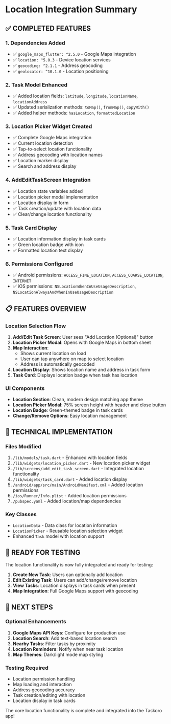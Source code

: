 # Location Integration Summary

## ✅ COMPLETED FEATURES

### 1. **Dependencies Added**

- ✅ `google_maps_flutter: ^2.5.0` - Google Maps integration
- ✅ `location: ^5.0.3` - Device location services
- ✅ `geocoding: ^2.1.1` - Address geocoding
- ✅ `geolocator: ^10.1.0` - Location positioning

### 2. **Task Model Enhanced**

- ✅ Added location fields: `latitude`, `longitude`, `locationName`, `locationAddress`
- ✅ Updated serialization methods: `toMap()`, `fromMap()`, `copyWith()`
- ✅ Added helper methods: `hasLocation`, `formattedLocation`

### 3. **Location Picker Widget Created**

- ✅ Complete Google Maps integration
- ✅ Current location detection
- ✅ Tap-to-select location functionality
- ✅ Address geocoding with location names
- ✅ Location marker display
- ✅ Search and address display

### 4. **AddEditTaskScreen Integration**

- ✅ Location state variables added
- ✅ Location picker modal implementation
- ✅ Location display in form
- ✅ Task creation/update with location data
- ✅ Clear/change location functionality

### 5. **Task Card Display**

- ✅ Location information display in task cards
- ✅ Green location badge with icon
- ✅ Formatted location text display

### 6. **Permissions Configured**

- ✅ Android permissions: `ACCESS_FINE_LOCATION`, `ACCESS_COARSE_LOCATION`, `INTERNET`
- ✅ iOS permissions: `NSLocationWhenInUseUsageDescription`, `NSLocationAlwaysAndWhenInUseUsageDescription`

## 📋 FEATURES OVERVIEW

### Location Selection Flow

1. **Add/Edit Task Screen**: User sees "Add Location (Optional)" button
2. **Location Picker Modal**: Opens with Google Maps in bottom sheet
3. **Map Interaction**:
   - Shows current location on load
   - User can tap anywhere on map to select location
   - Address is automatically geocoded
4. **Location Display**: Shows location name and address in task form
5. **Task Card**: Displays location badge when task has location

### UI Components

- **Location Section**: Clean, modern design matching app theme
- **Location Picker Modal**: 75% screen height with header and close button
- **Location Badge**: Green-themed badge in task cards
- **Change/Remove Options**: Easy location management

## 🔧 TECHNICAL IMPLEMENTATION

### Files Modified

1. `/lib/models/task.dart` - Enhanced with location fields
2. `/lib/widgets/location_picker.dart` - New location picker widget
3. `/lib/screens/add_edit_task_screen.dart` - Integrated location functionality
4. `/lib/widgets/task_card.dart` - Added location display
5. `/android/app/src/main/AndroidManifest.xml` - Added location permissions
6. `/ios/Runner/Info.plist` - Added location permissions
7. `/pubspec.yaml` - Added location/map dependencies

### Key Classes

- `LocationData` - Data class for location information
- `LocationPicker` - Reusable location selection widget
- Enhanced `Task` model with location support

## 🚀 READY FOR TESTING

The location functionality is now fully integrated and ready for testing:

1. **Create New Task**: Users can optionally add location
2. **Edit Existing Task**: Users can add/change/remove location
3. **View Tasks**: Location displays in task cards when present
4. **Map Integration**: Full Google Maps support with geocoding

## 📝 NEXT STEPS

### Optional Enhancements

1. **Google Maps API Keys**: Configure for production use
2. **Location Search**: Add text-based location search
3. **Nearby Tasks**: Filter tasks by proximity
4. **Location Reminders**: Notify when near task location
5. **Map Themes**: Dark/light mode map styling

### Testing Required

- Location permission handling
- Map loading and interaction
- Address geocoding accuracy
- Task creation/editing with location
- Location display in task cards

The core location functionality is complete and integrated into the Taskoro app!
